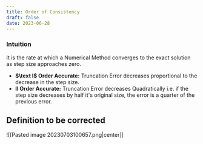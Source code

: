 ```yaml
---
title: Order of Consistency
draft: false
date: 2023-06-28
---
```


### Intuition
It is the rate at which a Numerical Method converges to the exact solution as step size approaches zero. 

- **$\text I$ Order Accurate:** Truncation Error decreases proportional to the decrease in the step size. 
- **$\text {II}$ Order Accurate:** Truncation Error decreases Quadratically  i.e. if the step size decreases by half it's original size, the error is a quarter of the previous error.  
## Definition  to be corrected

![[Pasted image 20230703100657.png|center]]




